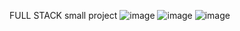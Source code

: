 FULL STACK small project
![image](https://github.com/OlimjonovOzodbek/AngularWithBackend_CrudApi/assets/145344998/199068e3-6f9d-4c1e-8dba-589e8a5d5d6a)
![image](https://github.com/OlimjonovOzodbek/AngularWithBackend_CrudApi/assets/145344998/257b5a79-6253-43fa-ac7c-f7df4f8e6481)
![image](https://github.com/OlimjonovOzodbek/AngularWithBackend_CrudApi/assets/145344998/4a1bf8de-854d-475a-b5ac-d89cacee9c73)
